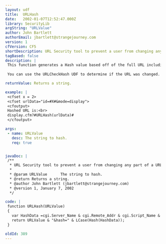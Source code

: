 ```yaml
---
layout: udf
title:  URLHash
date:   2002-01-07T12:52:47.000Z
library: SecurityLib
argString: "URLValue"
author: John Bartlett
authorEmail: jbartlett@strangejourney.com
version: 1
cfVersion: CF5
shortDescription: URL Security tool to prevent a user from changing any part of a URL.
tagBased: false
description: |
 This function generates a Hash value based off of the full URL including any URL variables and the remote user's IP address.
 
 You can use the URLCheckHash UDF to determine if the URL was changed.

returnValue: Returns a string.

example: |
 <cfset x = 2>
 <cfset urlData="id=#X#&mode=display">
 <cfoutput>
 Hashed URL is:<br>
 display.cfm?#URLHash(urlData)#
 </cfoutput>

args:
 - name: URLValue
   desc: The string to hash.
   req: true


javaDoc: |
 /**
  * URL Security tool to prevent a user from changing any part of a URL.
  * 
  * @param URLValue      The string to hash. 
  * @return Returns a string. 
  * @author John Bartlett (jbartlett@strangejourney.com) 
  * @version 1, January 7, 2002 
  */

code: |
 function URLHash(URLValue)
 {
   var HashData =cgi.Server_Name & cgi.Remote_Addr & cgi.Script_Name & URLValue;
   return URLValue & "&hash=" & LCase(Hash(HashData));
 }

oldId: 389
---
```


